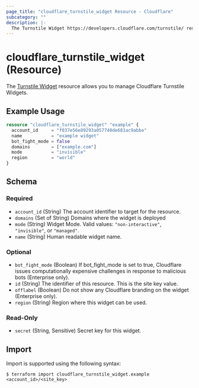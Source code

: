 ```yaml
---
page_title: "cloudflare_turnstile_widget Resource - Cloudflare"
subcategory: ""
description: |-
  The Turnstile Widget https://developers.cloudflare.com/turnstile/ resource allows you to manage Cloudflare Turnstile Widgets.
---
```


# cloudflare_turnstile_widget (Resource)

The [Turnstile Widget](https://developers.cloudflare.com/turnstile/) resource allows you to manage Cloudflare Turnstile Widgets.

## Example Usage

```terraform
resource "cloudflare_turnstile_widget" "example" {
  account_id     = "f037e56e89293a057740de681ac9abbe"
  name           = "example widget"
  bot_fight_mode = false
  domains        = ["example.com"]
  mode           = "invisible"
  region         = "world"
}
```
<!-- schema generated by tfplugindocs -->
## Schema

### Required

- `account_id` (String) The account identifier to target for the resource.
- `domains` (Set of String) Domains where the widget is deployed
- `mode` (String) Widget Mode. Valid values: `"non-interactive"`, `"invisible"`, or `"managed"`.
- `name` (String) Human readable widget name.

### Optional

- `bot_fight_mode` (Boolean) If bot_fight_mode is set to true, Cloudflare issues computationally expensive challenges in response to malicious bots (Enterprise only).
- `id` (String) The identifier of this resource. This is the site key value.
- `offlabel` (Boolean) Do not show any Cloudflare branding on the widget (Enterprise only).
- `region` (String) Region where this widget can be used.

### Read-Only

- `secret` (String, Sensitive) Secret key for this widget.

## Import

Import is supported using the following syntax:

```shell
$ terraform import cloudflare_turnstile_widget.example <account_id>/<site_key>
```
